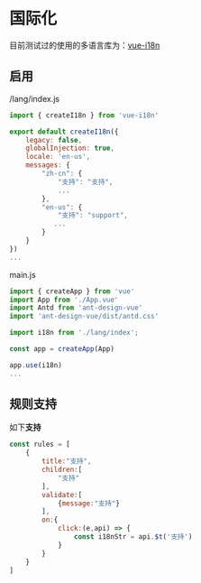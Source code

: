# 国际化

目前测试过的使用的多语言库为：[vue-i18n](https://www.npmjs.com/package/vue-i18n/v/next)


## 启用

/lang/index.js
```js
import { createI18n } from 'vue-i18n'

export default createI18n({
    legacy: false,
    globalInjection: true,
    locale: 'en-us',
    messages: {
        "zh-cn": {
            "支持": "支持",
            ...
        },
        "en-us": {
            "支持": "support",
           ...
        }
    }
})
...
```

main.js

```js
import { createApp } from 'vue'
import App from './App.vue'
import Antd from 'ant-design-vue'
import 'ant-design-vue/dist/antd.css'

import i18n from './lang/index';

const app = createApp(App)

app.use(i18n)
...
```

## 规则支持

如下**支持** 

```js
const rules = [
    {
        title:"支持",
        children:[
            "支持"
        ],
        validate:[
            {message:"支持"}
        ],
        on:{
            click:(e,api) => {
                const i18nStr = api.$t('支持')
            }
        }
    }
]
```

